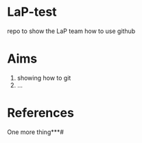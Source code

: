 # LaP-test
repo to show the LaP team how to use github

# Aims
1) showing how to git
2) ...

# References

One more thing***#

